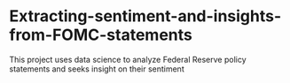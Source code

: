 # Extracting-sentiment-and-insights-from-FOMC-statements
This project uses data science to analyze Federal Reserve policy statements and seeks insight on their sentiment

